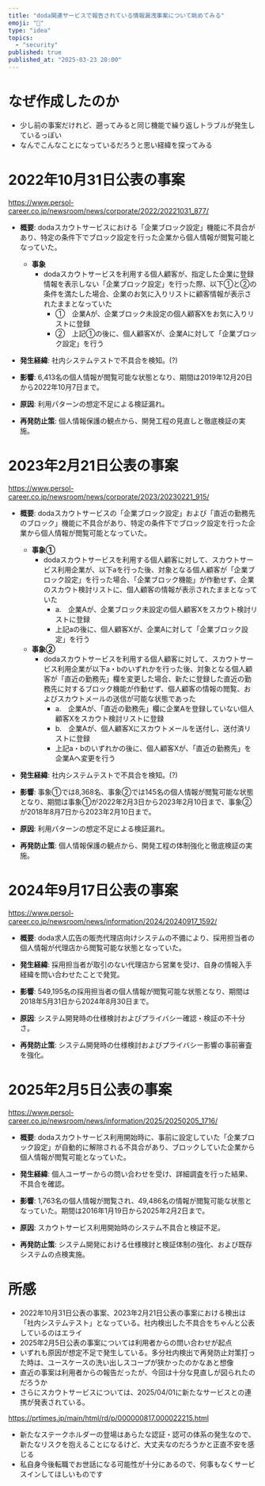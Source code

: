 ```yaml
---
title: "doda関連サービスで報告されている情報漏洩事案について眺めてみる"
emoji: "🦆"
type: "idea"
topics:
  - "security"
published: true
published_at: "2025-03-23 20:00"
---
```


# なぜ作成したのか
- 少し前の事案だけれど、遡ってみると同じ機能で繰り返しトラブルが発生しているっぽい
- なんでこんなことになっているだろうと思い経緯を探ってみる


# 2022年10月31日公表の事案
https://www.persol-career.co.jp/newsroom/news/corporate/2022/20221031_877/


- **概要**: dodaスカウトサービスにおける「企業ブロック設定」機能に不具合があり、特定の条件下でブロック設定を行った企業から個人情報が閲覧可能となっていた。
  - **事象**
    - dodaスカウトサービスを利用する個人顧客が、指定した企業に登録情報を表示しない「企業ブロック設定」を行った際、以下①と②の条件を満たした場合、企業のお気に入りリストに顧客情報が表示されたままとなっていた
      - ①　企業Aが、企業ブロック未設定の個人顧客Xをお気に入りリストに登録
      - ②　上記①の後に、個人顧客Xが、企業Aに対して「企業ブロック設定」を行う

- **発生経緯**: 社内システムテストで不具合を検知。(?)

- **影響**: 6,413名の個人情報が閲覧可能な状態となり、期間は2019年12月20日から2022年10月7日まで。

- **原因**: 利用パターンの想定不足による検証漏れ。

- **再発防止策**: 個人情報保護の観点から、開発工程の見直しと徹底検証の実施。

# 2023年2月21日公表の事案
https://www.persol-career.co.jp/newsroom/news/corporate/2023/20230221_915/

- **概要**: dodaスカウトサービスの「企業ブロック設定」および「直近の勤務先のブロック」機能に不具合があり、特定の条件下でブロック設定を行った企業から個人情報が閲覧可能となっていた。
  - **事象①**
    - dodaスカウトサービスを利用する個人顧客に対して、スカウトサービス利用企業が、以下aを行った後、対象となる個人顧客が「企業ブロック設定」を行った場合、「企業ブロック機能」が作動せず、企業のスカウト検討リストに、個人顧客の情報が表示されたままとなっていた
      - a.　企業Aが、企業ブロック未設定の個人顧客Xをスカウト検討リストに登録
      - 上記aの後に、個人顧客Xが、企業Aに対して「企業ブロック設定」を行う
  - **事象②**
    - dodaスカウトサービスを利用する個人顧客に対して、スカウトサービス利用企業が以下a・bのいずれかを行った後、対象となる個人顧客が「直近の勤務先」欄を変更した場合、新たに登録した直近の勤務先に対するブロック機能が作動せず、個人顧客の情報の閲覧、およびスカウトメールの送信が可能な状態であった
      - a.　企業Aが、「直近の勤務先」欄に企業Aを登録していない個人顧客Xをスカウト検討リストに登録
      - b.　企業Aが、個人顧客Xにスカウトメールを送付し、送付済リストに登録
      - 上記a・bのいずれかの後に、個人顧客Xが、「直近の勤務先」を企業Aへ変更を行う

- **発生経緯**: 社内システムテストで不具合を検知。(?)

- **影響**: 事象①では8,368名、事象②では145名の個人情報が閲覧可能な状態となり、期間は事象①が2022年2月3日から2023年2月10日まで、事象②が2018年8月7日から2023年2月10日まで。

- **原因**: 利用パターンの想定不足による検証漏れ。

- **再発防止策**: 個人情報保護の観点から、開発工程の体制強化と徹底検証の実施。

# 2024年9月17日公表の事案
https://www.persol-career.co.jp/newsroom/news/information/2024/20240917_1592/

- **概要**: doda求人広告の販売代理店向けシステムの不備により、採用担当者の個人情報が代理店から閲覧可能な状態となっていた。

- **発生経緯**: 採用担当者が取引のない代理店から営業を受け、自身の情報入手経緯を問い合わせたことで発覚。

- **影響**: 549,195名の採用担当者の個人情報が閲覧可能な状態となり、期間は2018年5月31日から2024年8月30日まで。

- **原因**: システム開発時の仕様検討およびプライバシー確認・検証の不十分さ。

- **再発防止策**: システム開発時の仕様検討およびプライバシー影響の事前審査を強化。

# 2025年2月5日公表の事案
https://www.persol-career.co.jp/newsroom/news/information/2025/20250205_1716/

- **概要**: dodaスカウトサービス利用開始時に、事前に設定していた「企業ブロック設定」が自動的に解除される不具合があり、ブロックしていた企業から個人情報が閲覧可能となっていた。

- **発生経緯**: 個人ユーザーからの問い合わせを受け、詳細調査を行った結果、不具合を確認。

- **影響**: 1,763名の個人情報が閲覧され、49,486名の情報が閲覧可能な状態となっていた。期間は2016年1月19日から2025年2月2日まで。

- **原因**: スカウトサービス利用開始時のシステム不具合と検証不足。

- **再発防止策**: システム開発における仕様検討と検証体制の強化、および既存システムの点検実施。

# 所感
- 2022年10月31日公表の事案、2023年2月21日公表の事案における検出は「社内システムテスト」となっている。社内検出した不具合をちゃんと公表しているのはエライ
- 2025年2月5日公表の事案については利用者からの問い合わせが起点
- いずれも原因が想定不足で発生している。多分社内検出で再発防止対策打った時は、ユースケースの洗い出しスコープが狭かったのかなあと想像
- 直近の事案は利用者からの報告だったが、今回は十分な見直しが図られたのだろうか
- さらにスカウトサービスについては、2025/04/01に新たなサービスとの連携が発表されている。

https://prtimes.jp/main/html/rd/p/000000817.000022215.html

- 新たなステークホルダーの登場はあらたな認証・認可の体系の発生なので、新たなリスクを抱えることになるけど、大丈夫なのだろうかと正直不安を感じる
- 私自身今後転職でお世話になる可能性が十分にあるので、何事もなくサービスインしてほしいものです

